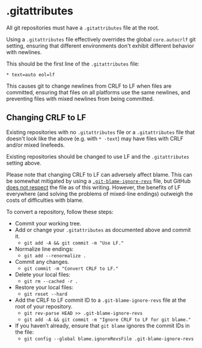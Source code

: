 # .gitattributes

All git repositories must have a `.gitattributes` file at the root.

Using a `.gitattributes` file effectively overrides the global `core.autocrlf` git setting, ensuring that different environments don't exhibit different behavior with newlines.

This should be the first line of the `.gitattributes` file:

```
* text=auto eol=lf
```

This causes git to change newlines from CRLF to LF when files are committed, ensuring that files on all platforms use the same newlines, and preventing files with mixed newlines from being committed.

## Changing CRLF to LF

Existing repositories with no `.gitattributes` file or a `.gitattributes` file that doesn't look like the above (e.g. with `* -text`) may have files with CRLF and/or mixed linefeeds.

Existing repositories should be changed to use LF and the `.gitattributes` setting above.

Please note that changing CRLF to LF can adversely affect blame. This can be somewhat mitigated by using a [`.git-blame-ignore-revs`](https://www.moxio.com/blog/43/ignoring-bulk-change-commits-with-git-blame) file, but GitHub [does not respect](https://github.community/t/support-ignore-revs-file-in-githubs-blame-view/3256) the file as of this writing. However, the benefits of LF everywhere (and solving the problems of mixed-line endings) outweigh the costs of difficulties with blame.

To convert a repository, follow these steps:

* Commit your working tree.
* Add or change your `.gitattributes` as documented above and commit it.
  * `git add -A && git commit -m "Use LF."`
* Normalize line endings:
  * `git add --renormalize .`
* Commit any changes.
  * `git commit -m "Convert CRLF to LF."`
* Delete your local files:
  * `git rm --cached -r .`
* Restore your local files:
  * `git reset --hard`
* Add the CRLF to LF commit ID to a `.git-blame-ignore-revs` file at the root of your repository.
  * `git rev-parse HEAD >> .git-blame-ignore-revs`
  * `git add -A && git commit -m "Ignore CRLF to LF for git blame."`
* If you haven’t already, ensure that `git blame` ignores the commit IDs in the file:
  * `git config --global blame.ignoreRevsFile .git-blame-ignore-revs`

